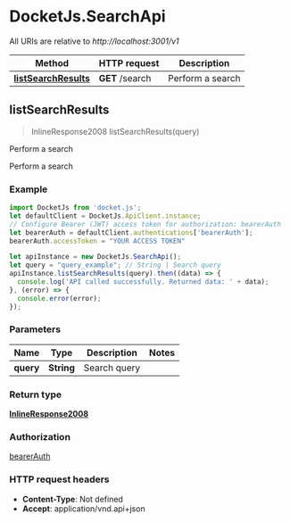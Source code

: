 # DocketJs.SearchApi

All URIs are relative to *http://localhost:3001/v1*

Method | HTTP request | Description
------------- | ------------- | -------------
[**listSearchResults**](SearchApi.md#listSearchResults) | **GET** /search | Perform a search



## listSearchResults

> InlineResponse2008 listSearchResults(query)

Perform a search

Perform a search

### Example

```javascript
import DocketJs from 'docket.js';
let defaultClient = DocketJs.ApiClient.instance;
// Configure Bearer (JWT) access token for authorization: bearerAuth
let bearerAuth = defaultClient.authentications['bearerAuth'];
bearerAuth.accessToken = "YOUR ACCESS TOKEN"

let apiInstance = new DocketJs.SearchApi();
let query = "query_example"; // String | Search query
apiInstance.listSearchResults(query).then((data) => {
  console.log('API called successfully. Returned data: ' + data);
}, (error) => {
  console.error(error);
});

```

### Parameters


Name | Type | Description  | Notes
------------- | ------------- | ------------- | -------------
 **query** | **String**| Search query | 

### Return type

[**InlineResponse2008**](InlineResponse2008.md)

### Authorization

[bearerAuth](../README.md#bearerAuth)

### HTTP request headers

- **Content-Type**: Not defined
- **Accept**: application/vnd.api+json

